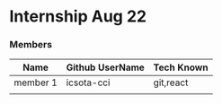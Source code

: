 # Internship Aug 22



### Members

| Name      | Github UserName |Tech Known|
|-----------|-----------------|----------|
| member 1 | icsota-cci      |git,react|
|           |                 |        |


